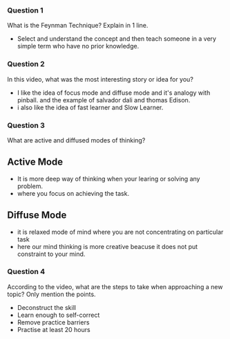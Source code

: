 ### Question 1
What is the Feynman Technique? Explain in 1 line.

- Select and understand the concept and then teach someone in a very simple term who have no prior knowledge.


### Question 2
In this video, what was the most interesting story or idea for you?

- I like the idea of focus mode and diffuse mode and it's analogy with pinball. and the example of salvador dali and thomas Edison.
- i also like the idea of fast learner and Slow Learner.

### Question 3
What are active and diffused modes of thinking?

## Active Mode

- It is more deep way of thinking when your learing or solving any problem.
- where you focus on achieving the task.

## Diffuse Mode

- it is relaxed mode of mind where you are not concentrating on particular task
- here our mind thinking is more creative beacuse it does not put constraint to your mind.

### Question 4
According to the video, what are the steps to take when approaching a new topic? Only mention the points.

- Deconstruct the skill
- Learn enough to self-correct
- Remove practice barriers
- Practise at least 20 hours

